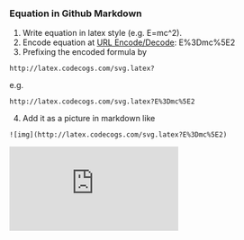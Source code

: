 ### Equation in Github Markdown
1. Write equation in latex style (e.g. E=mc^2).
2. Encode equation at [URL Encode/Decode](https://www.url-encode-decode.com/): E%3Dmc%5E2
3. Prefixing the encoded formula by
```
http://latex.codecogs.com/svg.latex?
```
e.g. 
```
http://latex.codecogs.com/svg.latex?E%3Dmc%5E2
```
4. Add it as a picture in markdown like 
```
![img](http://latex.codecogs.com/svg.latex?E%3Dmc%5E2)
```
![img](http://latex.codecogs.com/svg.latex?E%3Dmc%5E2)
